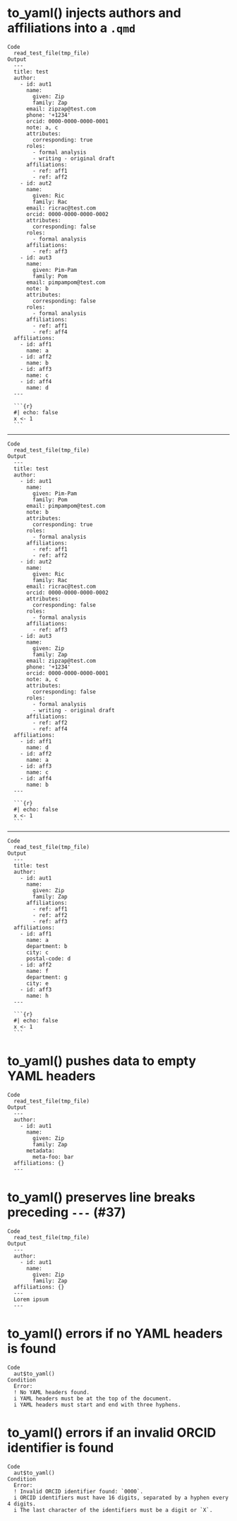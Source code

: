 # to_yaml() injects authors and affiliations into a `.qmd`

    Code
      read_test_file(tmp_file)
    Output
      ---
      title: test
      author:
        - id: aut1
          name:
            given: Zip
            family: Zap
          email: zipzap@test.com
          phone: '+1234'
          orcid: 0000-0000-0000-0001
          note: a, c
          attributes:
            corresponding: true
          roles:
            - formal analysis
            - writing - original draft
          affiliations:
            - ref: aff1
            - ref: aff2
        - id: aut2
          name:
            given: Ric
            family: Rac
          email: ricrac@test.com
          orcid: 0000-0000-0000-0002
          attributes:
            corresponding: false
          roles:
            - formal analysis
          affiliations:
            - ref: aff3
        - id: aut3
          name:
            given: Pim-Pam
            family: Pom
          email: pimpampom@test.com
          note: b
          attributes:
            corresponding: false
          roles:
            - formal analysis
          affiliations:
            - ref: aff1
            - ref: aff4
      affiliations:
        - id: aff1
          name: a
        - id: aff2
          name: b
        - id: aff3
          name: c
        - id: aff4
          name: d
      ---
      
      ```{r}
      #| echo: false
      x <- 1
      ```

---

    Code
      read_test_file(tmp_file)
    Output
      ---
      title: test
      author:
        - id: aut1
          name:
            given: Pim-Pam
            family: Pom
          email: pimpampom@test.com
          note: b
          attributes:
            corresponding: true
          roles:
            - formal analysis
          affiliations:
            - ref: aff1
            - ref: aff2
        - id: aut2
          name:
            given: Ric
            family: Rac
          email: ricrac@test.com
          orcid: 0000-0000-0000-0002
          attributes:
            corresponding: false
          roles:
            - formal analysis
          affiliations:
            - ref: aff3
        - id: aut3
          name:
            given: Zip
            family: Zap
          email: zipzap@test.com
          phone: '+1234'
          orcid: 0000-0000-0000-0001
          note: a, c
          attributes:
            corresponding: false
          roles:
            - formal analysis
            - writing - original draft
          affiliations:
            - ref: aff2
            - ref: aff4
      affiliations:
        - id: aff1
          name: d
        - id: aff2
          name: a
        - id: aff3
          name: c
        - id: aff4
          name: b
      ---
      
      ```{r}
      #| echo: false
      x <- 1
      ```

---

    Code
      read_test_file(tmp_file)
    Output
      ---
      title: test
      author:
        - id: aut1
          name:
            given: Zip
            family: Zap
          affiliations:
            - ref: aff1
            - ref: aff2
            - ref: aff3
      affiliations:
        - id: aff1
          name: a
          department: b
          city: c
          postal-code: d
        - id: aff2
          name: f
          department: g
          city: e
        - id: aff3
          name: h
      ---
      
      ```{r}
      #| echo: false
      x <- 1
      ```

# to_yaml() pushes data to empty YAML headers

    Code
      read_test_file(tmp_file)
    Output
      ---
      author:
        - id: aut1
          name:
            given: Zip
            family: Zap
          metadata:
            meta-foo: bar
      affiliations: {}
      ---

# to_yaml() preserves line breaks preceding `---` (#37)

    Code
      read_test_file(tmp_file)
    Output
      ---
      author:
        - id: aut1
          name:
            given: Zip
            family: Zap
      affiliations: {}
      ---
      Lorem ipsum
      ---

# to_yaml() errors if no YAML headers is found

    Code
      aut$to_yaml()
    Condition
      Error:
      ! No YAML headers found.
      i YAML headers must be at the top of the document.
      i YAML headers must start and end with three hyphens.

# to_yaml() errors if an invalid ORCID identifier is found 

    Code
      aut$to_yaml()
    Condition
      Error:
      ! Invalid ORCID identifier found: `0000`.
      i ORCID identifiers must have 16 digits, separated by a hyphen every 4 digits.
      i The last character of the identifiers must be a digit or `X`.

